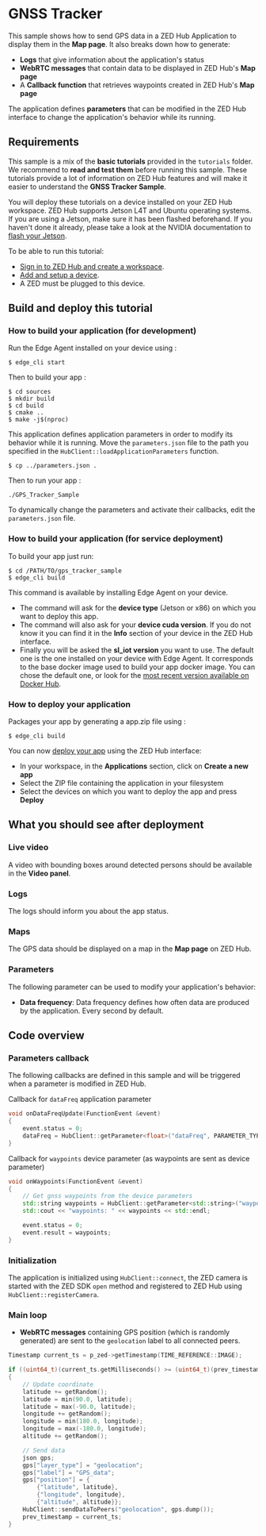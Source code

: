 # GNSS Tracker

This sample shows how to send GPS data in a ZED Hub Application to display them in the **Map page**.
It also breaks down how to generate:

- **Logs** that give information about the application's status
- **WebRTC messages** that contain data to be displayed in ZED Hub's **Map page**
- A **Callback function** that retrieves waypoints created in ZED Hub's **Map page**

The application defines **parameters** that can be modified in the ZED Hub interface to change the application's behavior while its running.

## Requirements

This sample is a mix of the **basic tutorials** provided in the `tutorials` folder. We recommend to **read and test them** before running this sample. These tutorials provide a lot of information on ZED Hub features and will make it easier to understand the **GNSS Tracker Sample**.

You will deploy these tutorials on a device installed on your ZED Hub workspace. ZED Hub supports Jetson L4T and Ubuntu operating systems. If you are using a Jetson, make sure it has been flashed beforehand. If you haven't done it already, please take a look at the NVIDIA documentation to [flash your Jetson](https://docs.nvidia.com/sdk-manager/install-with-sdkm-jetson/index.html).

To be able to run this tutorial:

- [Sign in to ZED Hub and create a workspace](https://www.stereolabs.com/docs/cloud/overview/get-workspace/).
- [Add and setup a device](https://www.stereolabs.com/docs/cloud/overview/setup-device/).
- A ZED must be plugged to this device.

## Build and deploy this tutorial

### How to build your application (for development)

Run the Edge Agent installed on your device using :

```
$ edge_cli start
```

Then to build your app :

```
$ cd sources
$ mkdir build
$ cd build
$ cmake ..
$ make -j$(nproc)
```

This application defines application parameters in order to modify its behavior while it is running. Move the `parameters.json` file to the path you specified in the `HubClient::loadApplicationParameters` function.

```
$ cp ../parameters.json .
```

Then to run your app :

```
./GPS_Tracker_Sample
```

To dynamically change the parameters and activate their callbacks, edit the `parameters.json` file.

### How to build your application (for service deployment)

To build your app just run:

```
$ cd /PATH/TO/gps_tracker_sample
$ edge_cli build
```

This command is available by installing Edge Agent on your device.

- The command will ask for the **device type** (Jetson or x86) on which you want to deploy this app.
- The command will also ask for your **device cuda version**. If you do not know it you can find it in the **Info** section of your device in the ZED Hub interface.
- Finally you will be asked the **sl_iot version** you want to use. The default one is the one installed on your device with Edge Agent. It corresponds to the base docker image used to build your app docker image. You can chose the default one, or look for the [most recent version available on Docker Hub](https://hub.docker.com/r/stereolabs/iot/tags?page=1&ordering=last_updated).

### How to deploy your application

Packages your app by generating a app.zip file using :

```
$ edge_cli build
```

You can now [deploy your app](https://www.stereolabs.com/docs/cloud/applications/deployment/) using the ZED Hub interface:

- In your workspace, in the **Applications** section, click on **Create a new app**
- Select the ZIP file containing the application in your filesystem
- Select the devices on which you want to deploy the app and press **Deploy**

## What you should see after deployment

### Live video

A video with bounding boxes around detected persons should be available in the **Video panel**.

### Logs

The logs should inform you about the app status.

### Maps

The GPS data should be displayed on a map in the **Map page** on ZED Hub.

### Parameters

The following parameter can be used to modify your application's behavior:

- **Data frequency**: Data frequency defines how often data are produced by the application. Every second by default.

## Code overview

### Parameters callback

The following callbacks are defined in this sample and will be triggered when a parameter is modified in ZED Hub.

Callback for `dataFreq` application parameter

```c++
void onDataFreqUpdate(FunctionEvent &event)
{
    event.status = 0;
    dataFreq = HubClient::getParameter<float>("dataFreq", PARAMETER_TYPE::APPLICATION, dataFreq);
}
```

Callback for `waypoints` device parameter (as waypoints are sent as device parameter)

```c++
void onWaypoints(FunctionEvent &event)
{
    // Get gnss waypoints from the device parameters
    std::string waypoints = HubClient::getParameter<std::string>("waypoints", PARAMETER_TYPE::DEVICE, "[]");
    std::cout << "waypoints: " << waypoints << std::endl;

    event.status = 0;
    event.result = waypoints;
}
```

### Initialization

The application is initialized using `HubClient::connect`, the ZED camera is started with the ZED SDK `open` method and registered to ZED Hub using `HubClient::registerCamera`.

### Main loop

- **WebRTC messages** containing GPS position (which is randomly generated) are sent to the `geolocation` label to all connected peers.

```c++
Timestamp current_ts = p_zed->getTimestamp(TIME_REFERENCE::IMAGE);

if ((uint64_t)(current_ts.getMilliseconds() >= (uint64_t)(prev_timestamp.getMilliseconds() + (uint64_t)dataFreq * 1000ULL)))
{
    // Update coordinate
    latitude += getRandom();
    latitude = min(90.0, latitude);
    latitude = max(-90.0, latitude);
    longitude += getRandom();
    longitude = min(180.0, longitude);
    longitude = max(-180.0, longitude);
    altitude += getRandom();

    // Send data
    json gps;
    gps["layer_type"] = "geolocation";
    gps["label"] = "GPS_data";
    gps["position"] = {
        {"latitude", latitude},
        {"longitude", longitude},
        {"altitude", altitude}};
    HubClient::sendDataToPeers("geolocation", gps.dump());
    prev_timestamp = current_ts;
}
```
